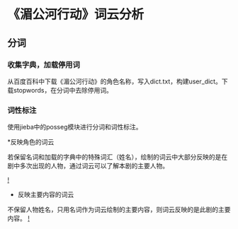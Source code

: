 # 《湄公河行动》词云分析
## 分词
### 收集字典，加载停用词
从百度百科中下载《湄公河行动》的角色名称，写入dict.txt，构建user_dict。下载stopwords，在分词中去除停用词。

### 词性标注
使用jieba中的posseg模块进行分词和词性标注。

*反映角色的词云

若保留名词和加载的字典中的特殊词汇（姓名），绘制的词云中大部分反映的是在剧中多次出现的人物，通过词云可以了解本剧的主要人物。

[!](wc_name.png)
* 反映主要内容的词云

不保留人物姓名，只用名词作为词云绘制的主要内容，则词云反映的是此剧的主要内容。
[!](wc_content.png)